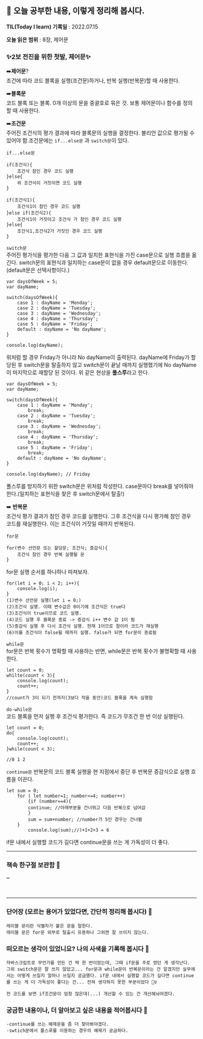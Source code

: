 ## 📕 오늘 공부한 내용, 이렇게 정리해 봅시다.

**TIL(Today I learn) 기록일** : 2022.07.15

**오늘 읽은 범위** : 8장, 제어문

### ✨**2보 전진을 위한 첫발, 제어문**✨

➡️**제어문**? <br>
조건에 따라 코드 블록을 실행(조건문)하거나, 반복 실행(반복문)할 때 사용한다.<br>

➡️**블록문**<br>
코드 블록 또는 블록. 0개 이상의 문을 중괄호로 묶은 것. 보통 제어문이나 함수를 정의할 때 사용한다.<br>

➡️**조건문**<br>
주어진 조건식의 평가 결과에 따라 블록문의 실행을 결정한다. 불리언 값으로 평가될 수 있어야 함.조건문에는 `if...else문` 과 `switch문`이 있다.<br>

`if...else문`<br>

```
if(조건식){
    조건식 참인 경우 코드 실행
}else{
    위 조건식이 거짓이면 코드 실행
}

if(조건식1){
    조건식1이 참인 경우 코드 실행
}else if(조건식2){
    조건식1이 거짓이고 조건식 가 참인 경우 코드 실행
}else{
    조건식1,조건식2가 거짓인 경우 코드 실행
}
```

`switch문`<br>
주어진 평가식을 평가한 다음 그 값과 일치한 표현식을 가진 case문으로 실행 흐름을 옮긴다. switch문의 표현식과 일치하는 case문이 없을 경우 default문으로 이동한다.(default문은 선택사항이다.)

```
var daysOfWeek = 5;
var dayName;

switch(daysOfWeek){
    case 1 : dayName = 'Monday';
    case 2 : dayName = 'Tuesday';
    case 3 : dayName = 'Wednesday';
    case 4 : dayName = 'Thursday';
    case 5 : dayName = 'Friday';
    default : dayName = 'No dayName';
}

console.log(dayName);
```

위처럼 할 경우 Friday가 아니라 No dayName이 출력된다. dayName에 Friday가 할당된 후 switch문을 탈출하지 않고 switch문이 끝날 때까지 실행했기에 No dayName이 마지막으로 재할당 된 것이다. 위 같은 현상을 **폴스루**라고 한다.

```
var daysOfWeek = 5;
var dayName;

switch(daysOfWeek){
    case 1 : dayName = 'Monday';
        break;
    case 2 : dayName = 'Tuesday';
        break;
    case 3 : dayName = 'Wednesday';
        break;
    case 4 : dayName = 'Thursday';
        break;
    case 5 : dayName = 'Friday';
        break;
    default : dayName = 'No dayName';
}

console.log(dayName); // Friday
```

폴스루를 방지하기 위한 switch문은 위처럼 작성한다. case문마다 break를 넣어줘야 한다.(일치하는 표현식을 찾은 후 switch문에서 탈출!)<br>

➡️ **반복문** <br>
조건식 평가 결과가 참인 경우 코드를 실행한다. 그후 조건식을 다시 평가해 참인 경우 코드를 재실행한다. 이는 조건식이 거짓일 때까지 반복된다. <br>

`for문`<br>

```
for(변수 선언문 또는 할당문; 조건식; 증감식){
    조건식 참인 경우 반복 실행될 문
}
```

for문 실행 순서를 하나하나 따져보자.<br>

```
for(let i = 0; i < 2; i++){
    console.log(i);
}
(1)변수 선언문 실행(let i = 0;)
(2)조건식 실행. 이때 변수값은 0이기에 조건식은 true다
(3)조건식이 true이므로 코드 실행.
(4)코드 실행 후 블록문 종료 -> 증감식 i++ 변수 값 1이 됨
(5)증감식 실행 후 다시 조건식 실행. 현재 1이므로 참이라 코드가 재실행
(6)이를 조건식이 false될 때까지 실행. false가 되면 for문이 종료됨
```

`while문` <br>
for문은 반복 횟수가 명확할 때 사용하는 반면, while문은 반복 횟수가 불명확할 때 사용한다.

```
let count = 0;
whilte(count < 3){
    console.log(count);
    count++;
}
//count가 3이 되기 전까지(3보다 작을 동안)코드 블록을 계속 실행함
```

`do-while문` <br>
코드 블록을 먼저 실행 후 조건식 평가한다. 즉 코드가 무조건 한 번 이상 실행된다.

```
let count = 0;
do{
    console.log(count);
    count++;
}while(count < 3);

//0 1 2
```

`continue문`
반복문의 코드 블록 실행을 현 지점에서 중단 후 반복문 증감식으로 실행 흐름을 이끈다.

```
let sum = 0;
    for ( let number=1; number<=4; number++)
        {if (number==4){
        continue; //아래부분을 건너뛰고 다음 반복으로 넘어감
        }
        sum = sum+number; //number가 5인 경우는 건너뜀
    }
        console.log(sum);//)+1+2+3 = 6
```

if문 내에서 실행할 코드가 길다면 continue문을 쓰는 게 가독성이 더 좋다.
<br>

---

### 책속 한구절 보관함 📖

```
➖
```

<br>

---

### 단어장 (모르는 용어가 있었다면, 간단히 정리해 봅시다) 🔖

```
레이블 문이란 식별자가 붙은 문을 말한다.
레이블 문은 for문 외부로 탈출시 유용하나 그외엔 잘 쓰이지 않는다.
```

### 떠오르는 생각이 있었니요? 나의 사색을 기록해 봅시다 💭

```
자바스크립트로 무언가를 만든 건 딱 한 번이었는데, 그때 if문을 주로 썼던 게 생각난다. 그외 switch문은 잘 쓰지 않았고... for문과 while문이 반복문이라는 건 알겠지만 실무에서는 어떻게 쓰일지 얼마나 쓰일지 궁금했다. if문 내에서 실행할 코드가 길다면 continue를 쓰는 게 더 가독성이 좋다는 건... 전혀 생각하지 못한 부분이었다 🤷‍♀️

전 코드를 보면 if조건문이 엄청 많은데(...) 개선할 수 있는 건 개선해놔야겠다.
```

### 궁금한 내용이나, 더 알아보고 싶은 내용을 적어봅시다 🤔

```
-continue를 쓰는 예제문을 좀 더 찾아봐야겠다.
-swtich문에서 폴스루를 이용하는 경우의 예제가 궁금하다.

```
